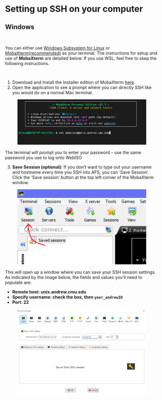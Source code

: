 # Setting up SSH on your computer
## Windows

<br/>

You can either use [Windows Subsystem for Linux](https://docs.microsoft.com/en-us/windows/wsl/) or [MobaXterm(recommended)](https://mobaxterm.mobatek.net/) as your terminal. The instructions for setup and use of **MobaXterm** are detailed below. If you use WSL, feel free to skep the following instructions.

<br/>

1. Download and Install the Installer edition of MobaXterm [here](https://mobaxterm.mobatek.net/download-home-edition.html).
2. Open the application to see a prompt where you can directly SSH like you would do on a normal Mac terminal.

<figure class="aligncenter">
    <img src="../../img/MobaXterm1.png"
    width="600" class="center"/>
</figure>

   The terminal will prompt you to enter your password - use the same password you use to log onto WebISO

3. **Save Session (optional)**: If you don’t want to type out your username and hostname every time you SSH into AFS, you can ‘Save Session’. Click the ‘Save session’ button at the top left corner of the MobaXterm window.

<figure class="aligncenter">
    <img src="../../img/MobaXterm2.png"
    width="600" class="center"/>
</figure>

  This will open up a window where you can save your SSH session settings. As indicated by the image below, the fields and values you’ll need to populate are:
  - **Remote host: unix.andrew.cmu.edu**
  - **Specify username: check the box, then `your_andrewID`**
  - **Port: 22**

<figure class="aligncenter">
    <img src="../../img/mobaXTerm3.png"
    width="600" class="center"/>
</figure>






